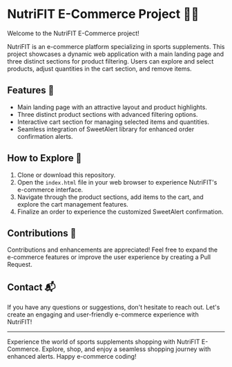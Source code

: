 # NutriFIT E-Commerce Project 🏋️‍♂️

Welcome to the NutriFIT E-Commerce project!

NutriFIT is an e-commerce platform specializing in sports supplements. This project showcases a dynamic web application with a main landing page and three distinct sections for product filtering. Users can explore and select products, adjust quantities in the cart section, and remove items.

## Features 🛒

- Main landing page with an attractive layout and product highlights.
- Three distinct product sections with advanced filtering options.
- Interactive cart section for managing selected items and quantities.
- Seamless integration of SweetAlert library for enhanced order confirmation alerts.

## How to Explore 🚀

1. Clone or download this repository.
2. Open the `index.html` file in your web browser to experience NutriFIT's e-commerce interface.
3. Navigate through the product sections, add items to the cart, and explore the cart management features.
4. Finalize an order to experience the customized SweetAlert confirmation.

## Contributions 🤝

Contributions and enhancements are appreciated! Feel free to expand the e-commerce features or improve the user experience by creating a Pull Request.

## Contact 📬

If you have any questions or suggestions, don't hesitate to reach out. Let's create an engaging and user-friendly e-commerce experience with NutriFIT!

---

Experience the world of sports supplements shopping with NutriFIT E-Commerce. Explore, shop, and enjoy a seamless shopping journey with enhanced alerts. Happy e-commerce coding!
